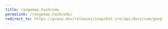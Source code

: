 ```yaml
---
title: rangemap.hashcode
permalink: /rangemap.hashcode/
redirect_to: https://guava.dev/releases/snapshot-jre/api/docs/com/google/common/collect/RangeMap.html#hashCode--
---
```

